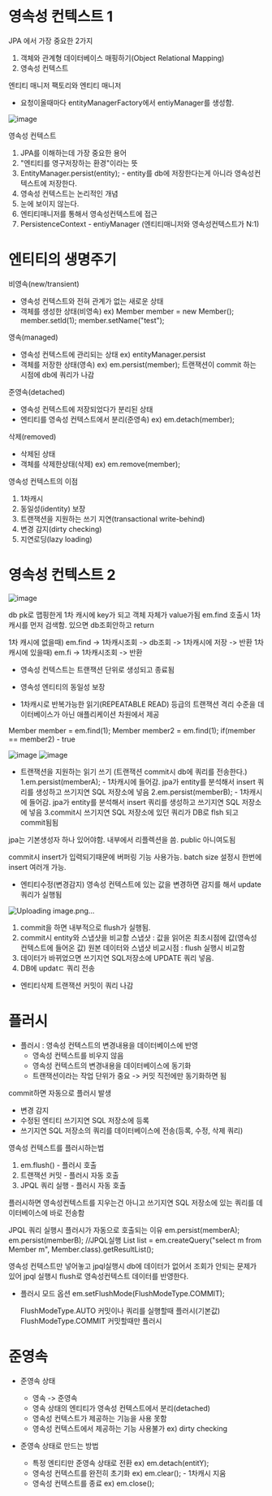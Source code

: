 # 영속성 컨텍스트 1

JPA 에서 가장 중요한 2가지
1. 객체와 관계형 데이터베이스 매핑하기(Object Relational Mapping)
2. 영속성 컨텍스트

엔티티 매니저 팩토리와 엔티티 매니저
- 요청이올때마다 entityManagerFactory에서 entiyManager를 생성함.

![image](https://github.com/user-attachments/assets/399829ae-913e-4743-bc9d-84212d829d54)

영속성 컨텍스트 
1. JPA를 이해하는데 가장 중요한 용어
2. "엔티티를 영구저장하는 환경"이라는 뜻
3. EntityManager.persist(entity); - entity를 db에 저장한다는게 아니라 영속성컨텍스트에 저장한다.
4. 영속성 컨텍스트는 논리적인 개념
5. 눈에 보이지 않는다.
6. 엔티티매니저를 통해서 영속성컨텍스트에 접근
7. PersistenceContext - entiyManager (엔티티매니저와 영속성컨텍스트가 N:1)

# 엔티티의 생명주기
비영속(new/transient)
- 영속성 컨텍스트와 전혀 관계가 없는 새로운 상태
- 객체를 생성한 상태(비영속)
  ex) Member member = new Member();
      member.setId(1);
      member.setName("test");
  
영속(managed)
- 영속성 컨텍스트에 관리되는 상태 ex) entityManager.persist
- 객체를 저장한 상태(영속)
  ex) em.persist(member);
  트랜잭션이 commit 하는 시점에 db에 쿼리가 나감
  
준영속(detached)
- 영속성 컨텍스트에 저장되었다가 분리된 상태
- 엔티티를 영속성 컨텍스트에서 분리(준영속)
  ex) em.detach(member);
  
삭제(removed)
- 삭제된 상태
- 객체를 삭제한상태(삭제)
  ex) em.remove(member);

영속성 컨텍스트의 이점
1. 1차캐시
2. 동일성(identity) 보장
3. 트랜잭션을 지원하는 쓰기 지연(transactional write-behind)
4. 변경 감지(dirty checking)
5. 지연로딩(lazy loading)

# 영속성 컨텍스트 2

![image](https://github.com/user-attachments/assets/d567f587-b27f-4928-a598-9082352142de)

db pk로 맵핑한게 1차 캐시에 key가 되고 객체 자체가 value가됨
em.find 호출시 1차캐시를 먼저 검색함. 있으면 db조회안하고 return

1차 캐시에 없을때) em.find -> 1차캐시조회 -> db조회 -> 1차캐시에 저장 -> 반환
1차 캐시에 있을때) em.fi -> 1차캐시조회 -> 반환

* 영속성 컨텍스트는 트랜잭션 단위로 생성되고 종료됨

* 영속성 엔티티의 동일성 보장
 - 1차캐시로 반복가능한 읽기(REPEATABLE READ) 등급의 트랜잭션 격리 수준을 데이터베이스가 아닌 애플리케이션 차원에서 제공

  Member member = em.find(1);
  Member member2 = em.find(1);
  if(member == member2) - true

![image](https://github.com/user-attachments/assets/c8c8c6a6-c476-4631-8d1d-b95096f7b86d)
![image](https://github.com/user-attachments/assets/0c410ffb-6fbb-4fe9-8793-291e77ab2d57)

* 트랜잭션을 지원하는 읽기 쓰기
  (트랜잭션 commit시 db에 쿼리를 전송한다.)
  1.em.persist(memberA); - 1차캐시에 들어감. jpa가 entity를 분석해서 insert 쿼리를 생성하고 쓰기지연 SQL 저장소에 넣음
  2.em.persist(memberB); - 1차캐시에 들어감. jpa가 entity를 분석해서 insert 쿼리를 생성하고 쓰기지연 SQL 저장소에 넣음
  3.commit시 쓰기지연 SQL 저장소에 있던 쿼리가 DB로 flsh 되고 commit됨됨

jpa는 기본생성자 하나 있어야함. 내부에서 리플렉션을 씀. public 아니여도됨

commit시 insert가 입력되기때문에 버퍼링 기능 사용가능. batch size 설정시 한번에 insert 여러개 가능.

* 엔티티수정(변경감지)
영속성 컨텍스트에 있는 값을 변경하면 감지를 해서 update 쿼리가 실행됨

![Uploading image.png…]()

1. commit을 하면 내부적으로 flush가 실행됨.
2. commit시 entity와 스냅샷을 비교함
   스냅샷 : 값을 읽어온 최초시점에 값(영속성 컨텍스트에 들어온 값) 
   원본 데이터와 스냅샷 비교시점 : flush 실행시 비교함
3. 데이터가 바뀌었으면 쓰기지연 SQL저장소에 UPDATE 쿼리 넣음.
4. DB에 updatㄷ 쿼리 전송

* 엔티티삭제
트랜잭션 커밋이 쿼리 나감

# 플러시

* 플러시 : 영속성 컨텍스트의 변경내용을 데이터베이스에 반영
  - 영속성 컨텍스트를 비우지 않음
  - 영속성 컨텍스트의 변경내용을 데이터베이스에 동기화
  - 트랜잭션이라는 작업 단위가 중요 -> 커밋 직전에만 동기화하면 됨
  
commit하면 자동으로 플러시 발생
- 변경 감지
- 수정된 엔티티 쓰기지연 SQL 저장소에 등록
- 쓰기지연 SQL 저장소의 쿼리를 데이터베이스에 전송(등록, 수정, 삭제 쿼리)

영속성 컨텍스트를 플러시하는법
1. em.flush() - 플러시 호출
2. 트랜잭션 커밋 - 플러시 자동 호출
3. JPQL 쿼리 실행 - 플러시 자동 호출

플러시하면 영속성컨텍스트를 지우는건 아니고 쓰기지연 SQL 저장소에 있는 쿼리를 데이터베이스에 바로 전송함

JPQL 쿼리 실행시 플러시가 자동으로 호출되는 이유
em.persist(memberA);
em.persist(memberB);
//JPQL실행
List<Member> list = em.createQuery("select m from Member m", Member.class).getResultList();

영속성 컨텍스트만 넣어놓고 jpql실행시 db에 데이터가 없어서 조회가 안되는 문제가 있어 jpql 실행시 flush로 영속성컨텍스트 데이터를 반영한다.

* 플러시 모드 옵션
  em.setFlushMode(FlushModeType.COMMIT);

  FlushModeType.AUTO
  커밋이나 쿼리를 실행할때 플러시(기본값)
  FlushModeType.COMMIT
  커밋할때만 플러시

# 준영속

* 준영속 상태
  - 영속 -> 준영속
  - 영속 상태의 엔티티가 영속성 컨텍스트에서 분리(detached)
  - 영속성 컨텍스트가 제공하는 기능을 사용 못함
  - 영속성 컨텍스트에서 제공하는 기능 사용불가 ex) dirty checking 

* 준영속 상태로 만드는 방법
  - 특정 엔티티만 준영속 상태로 전환
    ex) em.detach(entitY);
  - 영속성 컨텍스트를 완전히 초기화
    ex) em.clear(); - 1차캐시 지움
  - 영속성 컨텍스트를 종료
    ex) em.close();
  

  
